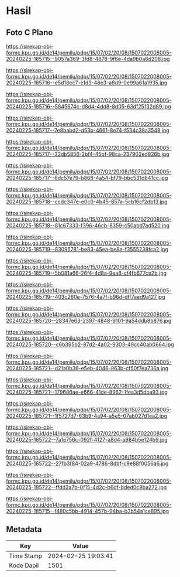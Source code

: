 # Hasil

## Foto C Plano

https://sirekap-obj-formc.kpu.go.id/de14/pemilu/pdpr/15/07/02/20/08/1507022008005-20240225-185715--9057a369-3fd8-4878-9f6e-4da9b0a6d208.jpg

https://sirekap-obj-formc.kpu.go.id/de14/pemilu/pdpr/15/07/02/20/08/1507022008005-20240225-185716--e5d18ec7-e1d3-48e3-a8d9-0e99a61a1935.jpg

https://sirekap-obj-formc.kpu.go.id/de14/pemilu/pdpr/15/07/02/20/08/1507022008005-20240225-185716--5845674c-d8d4-4dd8-8d05-63df25132d89.jpg

https://sirekap-obj-formc.kpu.go.id/de14/pemilu/pdpr/15/07/02/20/08/1507022008005-20240225-185717--7e8babd2-d53b-4661-8e74-f534c38a3548.jpg

https://sirekap-obj-formc.kpu.go.id/de14/pemilu/pdpr/15/07/02/20/08/1507022008005-20240225-185717--32db5856-2bf4-45bf-98ca-237902ed826b.jpg

https://sirekap-obj-formc.kpu.go.id/de14/pemilu/pdpr/15/07/02/20/08/1507022008005-20240225-185717--6dc57e79-b868-4a54-bf79-bbc531d841cc.jpg

https://sirekap-obj-formc.kpu.go.id/de14/pemilu/pdpr/15/07/02/20/08/1507022008005-20240225-185718--ccdc347e-e0c0-4b45-857a-5cb16cf2db13.jpg

https://sirekap-obj-formc.kpu.go.id/de14/pemilu/pdpr/15/07/02/20/08/1507022008005-20240225-185718--81c67333-f396-46cb-8359-c50abd7ad520.jpg

https://sirekap-obj-formc.kpu.go.id/de14/pemilu/pdpr/15/07/02/20/08/1507022008005-20240225-185719--83095781-be83-45ea-be8a-f3555238fca2.jpg

https://sirekap-obj-formc.kpu.go.id/de14/pemilu/pdpr/15/07/02/20/08/1507022008005-20240225-185719--5b081a66-26f4-4d8a-9ea8-cf4fb677ce2b.jpg

https://sirekap-obj-formc.kpu.go.id/de14/pemilu/pdpr/15/07/02/20/08/1507022008005-20240225-185719--403c260e-7576-4a7f-b96d-dff7aed9a127.jpg

https://sirekap-obj-formc.kpu.go.id/de14/pemilu/pdpr/15/07/02/20/08/1507022008005-20240225-185720--28347e63-2397-4848-9101-9a54ddb8b876.jpg

https://sirekap-obj-formc.kpu.go.id/de14/pemilu/pdpr/15/07/02/20/08/1507022008005-20240225-185720--c6b395b2-87d2-4a02-9303-49cc40ab0664.jpg

https://sirekap-obj-formc.kpu.go.id/de14/pemilu/pdpr/15/07/02/20/08/1507022008005-20240225-185721--d21a0b36-e5eb-4046-963b-cf50f7ea736a.jpg

https://sirekap-obj-formc.kpu.go.id/de14/pemilu/pdpr/15/07/02/20/08/1507022008005-20240225-185721--179686ae-e666-41de-8962-1fea3d5dba93.jpg

https://sirekap-obj-formc.kpu.go.id/de14/pemilu/pdpr/15/07/02/20/08/1507022008005-20240225-185721--1f5727d7-63b9-4a94-a5e5-07ab027d1ea2.jpg

https://sirekap-obj-formc.kpu.go.id/de14/pemilu/pdpr/15/07/02/20/08/1507022008005-20240225-185722--7a1e756c-092f-4127-a8d4-a984b5e124b9.jpg

https://sirekap-obj-formc.kpu.go.id/de14/pemilu/pdpr/15/07/02/20/08/1507022008005-20240225-185722--27fb3f84-02a9-4786-8dbf-c9e88f0056a6.jpg

https://sirekap-obj-formc.kpu.go.id/de14/pemilu/pdpr/15/07/02/20/08/1507022008005-20240225-185722--ffdd2a7b-0f15-4d2c-b6df-bded0c9ba272.jpg

https://sirekap-obj-formc.kpu.go.id/de14/pemilu/pdpr/15/07/02/20/08/1507022008005-20240225-185715--f480c5bb-4914-457b-94ba-b3b54a1ce895.jpg


## Metadata

| Key        | Value               |
| ---------- | ------------------- |
| Time Stamp | 2024-02-25 19:03:41 |
| Kode Dapil | 1501                |



